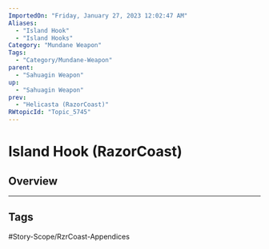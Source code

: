 ```yaml
---
ImportedOn: "Friday, January 27, 2023 12:02:47 AM"
Aliases:
  - "Island Hook"
  - "Island Hooks"
Category: "Mundane Weapon"
Tags:
  - "Category/Mundane-Weapon"
parent:
  - "Sahuagin Weapon"
up:
  - "Sahuagin Weapon"
prev:
  - "Helicasta (RazorCoast)"
RWtopicId: "Topic_5745"
---
```

# Island Hook (RazorCoast)
## Overview

---
## Tags
#Story-Scope/RzrCoast-Appendices

